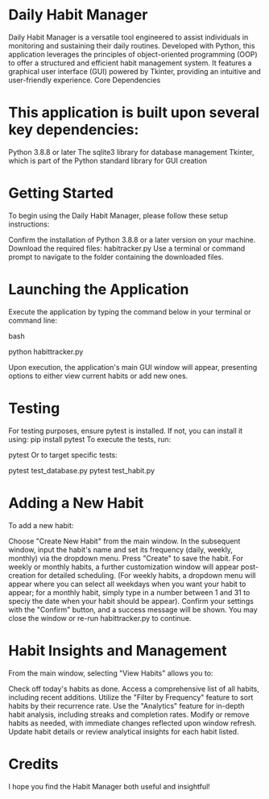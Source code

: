 # Daily Habit Manager

Daily Habit Manager is a versatile tool engineered to assist individuals in monitoring and sustaining their daily routines. Developed with Python, this application leverages the principles of object-oriented programming (OOP) to offer a structured and efficient habit management system. It features a graphical user interface (GUI) powered by Tkinter, providing an intuitive and user-friendly experience.
Core Dependencies

# This application is built upon several key dependencies:

Python 3.8.8 or later
The sqlite3 library for database management
Tkinter, which is part of the Python standard library for GUI creation

# Getting Started

To begin using the Daily Habit Manager, please follow these setup instructions:

Confirm the installation of Python 3.8.8 or a later version on your machine.
Download the required files: habitracker.py
Use a terminal or command prompt to navigate to the folder containing the downloaded files.

# Launching the Application

Execute the application by typing the command below in your terminal or command line:

bash

python habittracker.py

Upon execution, the application's main GUI window will appear, presenting options to either view current habits or add new ones.
# Testing

For testing purposes, ensure pytest is installed. If not, you can install it using: pip install pytest
To execute the tests, run:

pytest
Or to target specific tests:

pytest test_database.py pytest test_habit.py
# Adding a New Habit

To add a new habit:

Choose "Create New Habit" from the main window.
In the subsequent window, input the habit's name and set its frequency (daily, weekly, monthly) via the dropdown menu.
Press "Create" to save the habit.
For weekly or monthly habits, a further customization window will appear post-creation for detailed scheduling. 
(For weekly habits, a dropdown menu will appear where you can select all weekdays when you want your habit to appear; 
for a monthly habit, simply type in a number between 1 and 31 to speciy the date when your habit should be appear).
Confirm your settings with the "Confirm" button, and a success message will be shown.
You may close the window or re-run habittracker.py to continue.

# Habit Insights and Management

From the main window, selecting "View Habits" allows you to:

Check off today's habits as done.
Access a comprehensive list of all habits, including recent additions.
Utilize the "Filter by Frequency" feature to sort habits by their recurrence rate.
Use the "Analytics" feature for in-depth habit analysis, including streaks and completion rates.
Modify or remove habits as needed, with immediate changes reflected upon window refresh.
Update habit details or review analytical insights for each habit listed.

# Credits
I hope you find the Habit Manager both useful and insightful!
